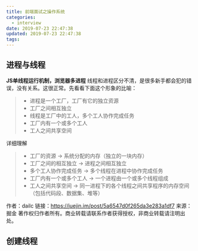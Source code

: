 ```yaml
---
title: 前端面试之操作系统
categories:
  - interview
date: 2019-07-23 22:47:38
updated: 2019-07-23 22:47:38
tags:
---
```

## 进程与线程

**JS单线程运行机制，浏览器多进程**
线程和进程区分不清，是很多新手都会犯的错误，没有关系。这很正常。先看看下面这个形象的比喻：

>- 进程是一个工厂，工厂有它的独立资源
>- 工厂之间相互独立
>- 线程是工厂中的工人，多个工人协作完成任务
>- 工厂内有一个或多个工人
>- 工人之间共享空间

详细理解

>- 工厂的资源 -> 系统分配的内存（独立的一块内存）
>- 工厂之间的相互独立 -> 进程之间相互独立
>- 多个工人协作完成任务 -> 多个线程在进程中协作完成任务
>- 工厂内有一个或多个工人 -> 一个进程由一个或多个线程组成
>- 工人之间共享空间 -> 同一进程下的各个线程之间共享程序的内存空间（包括代码段、数据集、堆等）

作者：dailc
链接：https://juejin.im/post/5a6547d0f265da3e283a1df7
来源：掘金
著作权归作者所有。商业转载请联系作者获得授权，非商业转载请注明出处。

## 创建线程
